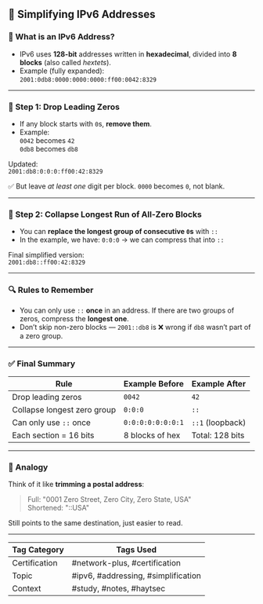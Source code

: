 ## 📘 Simplifying IPv6 Addresses

### 🧱 What is an IPv6 Address?
- IPv6 uses **128-bit** addresses written in **hexadecimal**, divided into **8 blocks** (also called *hextets*).
- Example (fully expanded):  
  `2001:0db8:0000:0000:0000:ff00:0042:8329`

---

### 🧱 Step 1: Drop Leading Zeros
- If any block starts with `0`s, **remove them**.
- Example:  
  `0042` becomes `42`  
  `0db8` becomes `db8`

Updated:  
`2001:db8:0:0:0:ff00:42:8329`

✅ But leave *at least one* digit per block. `0000` becomes `0`, not blank.

---

### 🧱 Step 2: Collapse Longest Run of All-Zero Blocks
- You can **replace the longest group of consecutive `0`s** with `::`
- In the example, we have: `0:0:0` → we can compress that into `::`

Final simplified version:  
`2001:db8::ff00:42:8329`

---

### 🔍 Rules to Remember
- You can only use `::` **once** in an address. If there are two groups of zeros, compress the **longest one**.
- Don’t skip non-zero blocks — `2001::db8` is ❌ wrong if `db8` wasn’t part of a zero group.

---

### ✅ Final Summary
| Rule                              | Example Before                        | Example After                  |
|-----------------------------------|----------------------------------------|--------------------------------|
| Drop leading zeros                | `0042`                                 | `42`                           |
| Collapse longest zero group       | `0:0:0`                                | `::`                           |
| Can only use `::` once            | `0:0:0:0:0:0:0:1`                      | `::1` (loopback)              |
| Each section = 16 bits            | 8 blocks of hex                        | Total: 128 bits               |

---

### 🧠 Analogy
Think of it like **trimming a postal address**:  
> Full: "0001 Zero Street, Zero City, Zero State, USA"  
> Shortened: "::USA"

Still points to the same destination, just easier to read.

---

| Tag Category     | Tags Used                                                  |
|------------------|------------------------------------------------------------|
| Certification    | #network-plus, #certification                              |
| Topic            | #ipv6, #addressing, #simplification                        |
| Context          | #study, #notes, #haytsec                                   |






